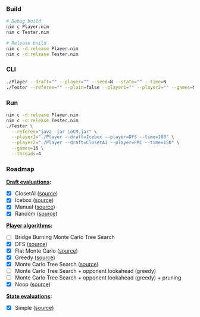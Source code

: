### Build

```sh
# Debug build
nim c Player.nim
nim c Tester.nim

# Release build
nim c -d:release Player.nim
nim c -d:release Tester.nim
```

### CLI

```sh
./Player --draft="" --player="" --seed=N --state="" --time=N
./Tester --referee="" --plain=false --player1="" --player2="" --games=N --threads=N --replays=false
```

### Run

```sh
nim c -d:release Player.nim
nim c -d:release Tester.nim
./Tester \
  --referee="java -jar LoCM.jar" \
  --player1="./Player --draft=Icebox --player=DFS --time=100" \
  --player2="./Player --draft=ClosetAI --player=FMC --time=150" \
  --games=16 \
  --threads=4
```

### Roadmap

**[Draft evaluations](Research/DraftEvaluations):**

* [x] ClosetAI ([source](Research/DraftEvaluations/ClosetAI.nim))
* [x] Icebox ([source](Research/DraftEvaluations/Icebox.nim))
* [x] Manual ([source](Research/DraftEvaluations/Manual.nim))
* [x] Random ([source](Research/DraftEvaluations/Random.nim))

**[Player algorithms](Research/PlayerAlgorithms):**

* [ ] Bridge Burning Monte Carlo Tree Search
* [x] DFS ([source](Research/PlayerAlgorithms/DFS.nim))
* [x] Flat Monte Carlo ([source](Research/PlayerAlgorithms/FMC.nim))
* [x] Greedy ([source](Research/PlayerAlgorithms/Greedy.nim))
* [x] Monte Carlo Tree Search ([source](Research/PlayerAlgorithms/MCTS.nim))
* [ ] Monte Carlo Tree Search + opponent lookahead (greedy)
* [ ] Monte Carlo Tree Search + opponent lookahead (greedy) + pruning
* [x] Noop ([source](Research/PlayerAlgorithms/Noop.nim))

**[State evaluations](Research/StateEvaluations):**

* [x] Simple ([source](Research/StateEvaluations/Simple.nim))
